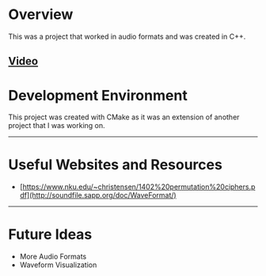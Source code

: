 # Overview

This was a project that worked in audio formats and was created in C++.

[Video](https://www.youtube.com/watch?v=gKMs8hDBFJs)
---
# Development Environment

This project was created with CMake as it was an extension of another project that I was working on.

---
# Useful Websites and Resources

- [https://www.nku.edu/~christensen/1402%20permutation%20ciphers.pdf](http://soundfile.sapp.org/doc/WaveFormat/)

---
# Future Ideas

 - More Audio Formats
 - Waveform Visualization
